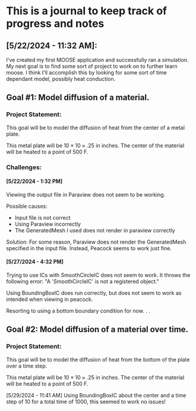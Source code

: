 # This is a journal to keep track of progress and notes

## [5/22/2024 - 11:32 AM]:
I've created my first MOOSE application and successfully ran a simulation.
My next goal is to find some sort of project to work on to further learn moose. 
I think I'll accomplish this by looking for some sort of time dependant model, possibly heat conduction.

## Goal #1: Model diffusion of a material.
### Project Statement:
This goal will be to model the diffusion of heat from the center of a metal plate.

This metal plate will be $10\times 10\times .25$ in inches.
The center of the material will be heated to a point of 500 F.

### Challenges:
#### [5/22/2024 - 1:32 PM]
Viewing the output file in Paraview does not seem to be working.

Possible causes:
* Input file is not correct
* Using Paraview incorrectly
* The GeneratedMesh I used does not render in paraview correctly

Solution:
For some reason, Paraview does not render the GeneratedMesh specified in the input file. Instead, Peacock seems to work just fine.

#### [5/27/2024 - 4:32 PM]
Trying to use ICs with SmoothCircleIC does not seem to work. 
It throws the following error: "A 'SmoothCircleIC' is not a registered object."

Using BoundingBoxIC does run correctly, but does not seem to work as intended when viewing in peacock.

Resorting to using a bottom boundary condition for now. . .

## Goal #2: Model diffusion of a material over time.
### Project Statement:
This goal will be to model the diffusion of heat from the bottom of the plate over a time step.

This metal plate will be $10\times 10\times .25$ in inches.
The center of the material will be heated to a point of 500 F.

[5/29/2024 - 11:41 AM]
Using BoundingBoxIC about the center and a time step of 10 for a total time of 1000, this seemed to work no issues!